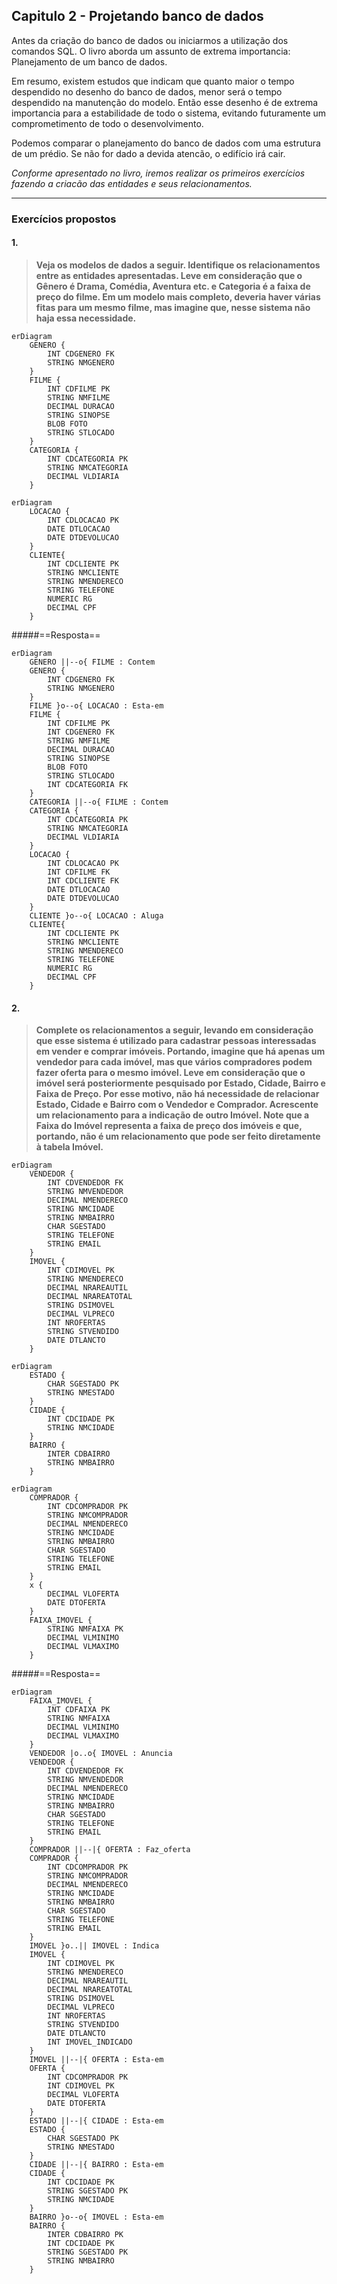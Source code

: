 ## Capitulo 2 - Projetando banco de dados

Antes da criação do banco de dados ou iniciarmos a utilização dos comandos SQL. O livro aborda um assunto de extrema importancia: Planejamento de um banco de dados.

Em resumo, existem estudos que indicam que quanto maior o tempo despendido no desenho do banco de dados, menor será o tempo despendido na manutenção do modelo. Então esse desenho é de extrema importancia para a estabilidade de todo o sistema, evitando futuramente um comprometimento de todo o desenvolvimento.

Podemos comparar o planejamento do banco de dados com uma estrutura de um prédio. Se não for dado a devida atencão, o edifício irá cair.

*Conforme apresentado no livro, iremos realizar os primeiros exercícios fazendo a criacão das entidades e seus relacionamentos.*

------


### Exercícios propostos

#### 1.

> **Veja os modelos de dados a seguir. Identifique os relacionamentos entre as entidades apresentadas. Leve em consideração que o Gênero é Drama, Comédia, Aventura etc. e Categoria é a faixa de preço do filme. Em um modelo mais completo, deveria haver várias fitas para um mesmo filme, mas imagine que, nesse sistema não haja essa necessidade.**


```mermaid
erDiagram
    GENERO {
        INT CDGENERO FK
        STRING NMGENERO
    }
    FILME {
        INT CDFILME PK
        STRING NMFILME
        DECIMAL DURACAO
        STRING SINOPSE
        BLOB FOTO
        STRING STLOCADO
    }
    CATEGORIA {
        INT CDCATEGORIA PK
        STRING NMCATEGORIA
        DECIMAL VLDIARIA
    }
```

```mermaid
erDiagram
    LOCACAO {
        INT CDLOCACAO PK
        DATE DTLOCACAO
        DATE DTDEVOLUCAO
    }
    CLIENTE{
        INT CDCLIENTE PK
        STRING NMCLIENTE
        STRING NMENDERECO
        STRING TELEFONE
        NUMERIC RG
        DECIMAL CPF
    }
```

#####==Resposta==
```mermaid
erDiagram
    GENERO ||--o{ FILME : Contem
    GENERO {
        INT CDGENERO FK
        STRING NMGENERO
    }
    FILME }o--o{ LOCACAO : Esta-em
    FILME {
        INT CDFILME PK
        INT CDGENERO FK
        STRING NMFILME
        DECIMAL DURACAO
        STRING SINOPSE
        BLOB FOTO
        STRING STLOCADO
        INT CDCATEGORIA FK
    }
    CATEGORIA ||--o{ FILME : Contem
    CATEGORIA {
        INT CDCATEGORIA PK
        STRING NMCATEGORIA
        DECIMAL VLDIARIA
    }
    LOCACAO {
        INT CDLOCACAO PK
        INT CDFILME FK
        INT CDCLIENTE FK
        DATE DTLOCACAO
        DATE DTDEVOLUCAO
    }
    CLIENTE }o--o{ LOCACAO : Aluga
    CLIENTE{
        INT CDCLIENTE PK
        STRING NMCLIENTE
        STRING NMENDERECO
        STRING TELEFONE
        NUMERIC RG
        DECIMAL CPF
    }
```

#### 2.
> **Complete os relacionamentos a seguir, levando em consideração que esse sistema é utilizado para cadastrar pessoas interessadas em vender e comprar imóveis. Portando, imagine que há apenas um vendedor para cada imóvel, mas que vários compradores podem fazer oferta para o mesmo imóvel. Leve em consideração que o imóvel será posteriormente pesquisado por Estado, Cidade, Bairro e Faixa de Preço. Por esse motivo, não há necessidade de relacionar Estado, Cidade e Bairro com o Vendedor e Comprador. Acrescente um relacionamento para a indicação de outro Imóvel. Note que a Faixa do Imóvel representa a faixa de preço dos imóveis e que, portando, não é um relacionamento que pode ser feito diretamente à tabela Imóvel.**

```mermaid
erDiagram
    VENDEDOR {
        INT CDVENDEDOR FK
        STRING NMVENDEDOR
        DECIMAL NMENDERECO
        STRING NMCIDADE
        STRING NMBAIRRO
        CHAR SGESTADO
        STRING TELEFONE
        STRING EMAIL
    }
    IMOVEL {
        INT CDIMOVEL PK
        STRING NMENDERECO
        DECIMAL NRAREAUTIL
        DECIMAL NRAREATOTAL
        STRING DSIMOVEL
        DECIMAL VLPRECO
        INT NROFERTAS
        STRING STVENDIDO
        DATE DTLANCTO
    }
```

```mermaid
erDiagram
    ESTADO {
        CHAR SGESTADO PK
        STRING NMESTADO
    }
    CIDADE {
        INT CDCIDADE PK
        STRING NMCIDADE
    }
    BAIRRO {
        INTER CDBAIRRO
        STRING NMBAIRRO
    }
```

```mermaid
erDiagram
    COMPRADOR {
        INT CDCOMPRADOR PK
        STRING NMCOMPRADOR
        DECIMAL NMENDERECO
        STRING NMCIDADE
        STRING NMBAIRRO
        CHAR SGESTADO
        STRING TELEFONE
        STRING EMAIL
    }
    x {
        DECIMAL VLOFERTA
        DATE DTOFERTA
    }
    FAIXA_IMOVEL {
        STRING NMFAIXA PK
        DECIMAL VLMINIMO
        DECIMAL VLMAXIMO
    }
```

#####==Resposta==

```mermaid
erDiagram
    FAIXA_IMOVEL {
        INT CDFAIXA PK
        STRING NMFAIXA
        DECIMAL VLMINIMO
        DECIMAL VLMAXIMO
    }
    VENDEDOR |o..o{ IMOVEL : Anuncia
    VENDEDOR {
        INT CDVENDEDOR FK
        STRING NMVENDEDOR
        DECIMAL NMENDERECO
        STRING NMCIDADE
        STRING NMBAIRRO
        CHAR SGESTADO
        STRING TELEFONE
        STRING EMAIL
    }
    COMPRADOR ||--|{ OFERTA : Faz_oferta
    COMPRADOR {
        INT CDCOMPRADOR PK
        STRING NMCOMPRADOR
        DECIMAL NMENDERECO
        STRING NMCIDADE
        STRING NMBAIRRO
        CHAR SGESTADO
        STRING TELEFONE
        STRING EMAIL
    }
    IMOVEL }o..|| IMOVEL : Indica
    IMOVEL {
        INT CDIMOVEL PK
        STRING NMENDERECO
        DECIMAL NRAREAUTIL
        DECIMAL NRAREATOTAL
        STRING DSIMOVEL
        DECIMAL VLPRECO
        INT NROFERTAS
        STRING STVENDIDO
        DATE DTLANCTO
        INT IMOVEL_INDICADO
    }
    IMOVEL ||--|{ OFERTA : Esta-em
    OFERTA {
        INT CDCOMPRADOR PK
        INT CDIMOVEL PK
        DECIMAL VLOFERTA
        DATE DTOFERTA
    }
    ESTADO ||--|{ CIDADE : Esta-em
    ESTADO {
        CHAR SGESTADO PK
        STRING NMESTADO
    }
    CIDADE ||--|{ BAIRRO : Esta-em
    CIDADE {
        INT CDCIDADE PK
        STRING SGESTADO PK
        STRING NMCIDADE
    }
    BAIRRO }o--o{ IMOVEL : Esta-em
    BAIRRO {
        INTER CDBAIRRO PK
        INT CDCIDADE PK
        STRING SGESTADO PK
        STRING NMBAIRRO
    }
```
